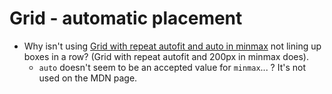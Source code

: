# Grid - automatic placement

* Why isn't using [Grid with repeat autofit and auto in minmax](./../../code_examples/2019Q4/0906-Q-Grid-using-auto-in-minmax/README.md) not lining up boxes in a row? (Grid with repeat autofit and 200px in minmax does).
  * <code>auto</code> doesn't seem to be an accepted value for <code>minmax</code>... ? It's not used on the MDN page.